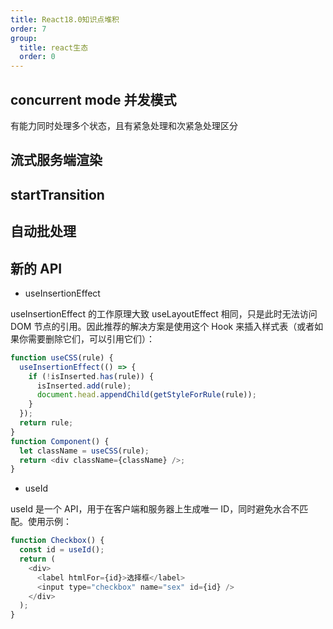 ```yaml
---
title: React18.0知识点堆积
order: 7
group:
  title: react生态
  order: 0
---
```


## concurrent mode 并发模式

有能力同时处理多个状态，且有紧急处理和次紧急处理区分

## 流式服务端渲染

## startTransition

## 自动批处理

## 新的 API

- useInsertionEffect

useInsertionEffect 的工作原理大致 useLayoutEffect 相同，只是此时无法访问 DOM 节点的引用。因此推荐的解决方案是使用这个 Hook 来插入样式表（或者如果你需要删除它们，可以引用它们）：

```js
function useCSS(rule) {
  useInsertionEffect(() => {
    if (!isInserted.has(rule)) {
      isInserted.add(rule);
      document.head.appendChild(getStyleForRule(rule));
    }
  });
  return rule;
}
function Component() {
  let className = useCSS(rule);
  return <div className={className} />;
}
```

- useId

useId 是一个 API，用于在客户端和服务器上生成唯一 ID，同时避免水合不匹配。使用示例：

```js
function Checkbox() {
  const id = useId();
  return (
    <div>
      <label htmlFor={id}>选择框</label>
      <input type="checkbox" name="sex" id={id} />
    </div>
  );
}
```
